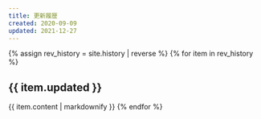 ```yaml
---
title: 更新履歴
created: 2020-09-09
updated: 2021-12-27
---
```

{% assign rev_history = site.history | reverse %}
{% for item in rev_history %}
## <a name="{{ item.updated }}">{{ item.updated }}</a>
{{ item.content | markdownify }}
{% endfor %}
